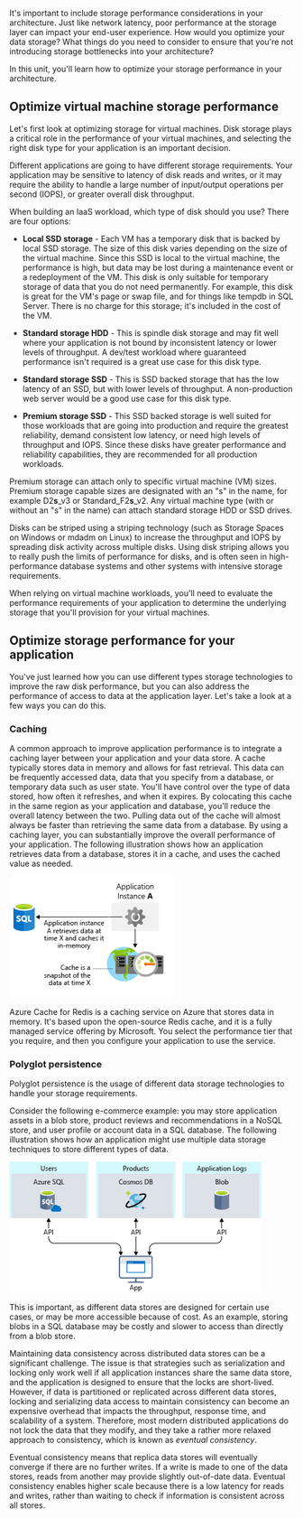It's important to include storage performance considerations in your architecture. Just like network latency, poor performance at the storage layer can impact your end-user experience. How would you optimize your data storage? What things do you need to consider to ensure that you're not introducing storage bottlenecks into your architecture?

In this unit, you'll learn how to optimize your storage performance in your architecture.

## Optimize virtual machine storage performance

Let's first look at optimizing storage for virtual machines. Disk storage plays a critical role in the performance of your virtual machines, and selecting the right disk type for your application is an important decision.

Different applications are going to have different storage requirements. Your application may be sensitive to latency of disk reads and writes, or it may require the ability to handle a large number of input/output operations per second (IOPS), or greater overall disk throughput.

When building an IaaS workload, which type of disk should you use? There are four options:

- **Local SSD storage** - Each VM has a temporary disk that is backed by local SSD storage. The size of this disk varies depending on the size of the virtual machine. Since this SSD is local to the virtual machine, the performance is high, but data may be lost during a maintenance event or a redeployment of the VM. This disk is only suitable for temporary storage of data that you do not need permanently. For example, this disk is great for the VM's page or swap file, and for things like tempdb in SQL Server. There is no charge for this storage; it's included in the cost of the VM.

- **Standard storage HDD** - This is spindle disk storage and may fit well where your application is not bound by inconsistent latency or lower levels of throughput. A dev/test workload where guaranteed performance isn't required is a great use case for this disk type.

- **Standard storage SSD** - This is SSD backed storage that has the low latency of an SSD, but with lower levels of throughput. A non-production web server would be a good use case for this disk type.

- **Premium storage SSD** - This SSD backed storage is well suited for those workloads that are going into production and require the greatest reliability, demand consistent low latency, or need high levels of throughput and IOPS. Since these disks have greater performance and reliability capabilities, they are recommended for all production workloads.

Premium storage can attach only to specific virtual machine (VM) sizes. Premium storage capable sizes are designated with an "s" in the name, for example D2**s**_v3 or Standard_F2**s**_v2. Any virtual machine type (with or without an "s" in the name) can attach standard storage HDD or SSD drives.

Disks can be striped using a striping technology (such as Storage Spaces on Windows or mdadm on Linux) to increase the throughput and IOPS by spreading disk activity across multiple disks. Using disk striping allows you to really push the limits of performance for disks, and is often seen in high-performance database systems and other systems with intensive storage requirements.

When relying on virtual machine workloads, you'll need to evaluate the performance requirements of your application to determine the underlying storage that you'll provision for your virtual machines.

## Optimize storage performance for your application

You've just learned how you can use different types storage technologies to improve the raw disk performance, but you can also address the performance of access to data at the application layer. Let's take a look at a few ways you can do this.

### Caching

A common approach to improve application performance is to integrate a caching layer between your application and your data store. A cache typically stores data in memory and allows for fast retrieval. This data can be frequently accessed data, data that you specify from a database, or temporary data such as user state. You'll have control over the type of data stored, how often it refreshes, and when it expires. By colocating this cache in the same region as your application and database, you'll reduce the overall latency between the two. Pulling data out of the cache will almost always be faster than retrieving the same data from a database. By using a caching layer, you can substantially improve the overall performance of your application. The following illustration shows how an application retrieves data from a database, stores it in a cache, and uses the cached value as needed.

![An illustration showing that retrieving data from cache is faster than retrieving from a database.](../media/4-cache.png)

Azure Cache for Redis is a caching service on Azure that stores data in memory. It's based upon the open-source Redis cache, and it is a fully managed service offering by Microsoft. You select the performance tier that you require, and then you configure your application to use the service.

### Polyglot persistence

Polyglot persistence is the usage of different data storage technologies to handle your storage requirements.

Consider the following e-commerce example: you may store application assets in a blob store, product reviews and recommendations in a NoSQL store, and user profile or account data in a SQL database. The following illustration shows how an application might use multiple data storage techniques to store different types of data.

![An illustration showing usage of different data storage methods within the same application to increase performance and reduce cost.](../media/4-polyglot-persistence.png)

This is important, as different data stores are designed for certain use cases, or may be more accessible because of cost. As an example, storing blobs in a SQL database may be costly and slower to access than directly from a blob store.

Maintaining data consistency across distributed data stores can be a significant challenge. The issue is that strategies such as serialization and locking only work well if all application instances share the same data store, and the application is designed to ensure that the locks are short-lived. However, if data is partitioned or replicated across different data stores, locking and serializing data access to maintain consistency can become an expensive overhead that impacts the throughput, response time, and scalability of a system. Therefore, most modern distributed applications do not lock the data that they modify, and they take a rather more relaxed approach to consistency, which is known as *eventual consistency*.

Eventual consistency means that replica data stores will eventually converge if there are no further writes. If a write is made to one of the data stores, reads from another may provide slightly out-of-date data. Eventual consistency enables higher scale because there is a low latency for reads and writes, rather than waiting to check if information is consistent across all stores.
